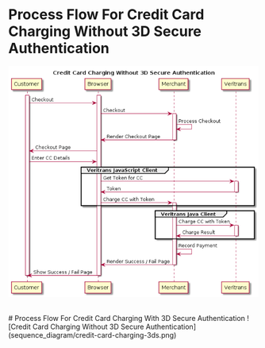 # Process Flow For Credit Card Charging Without 3D Secure Authentication
![Credit Card Charging Without 3D Secure Authentication](sequence_diagram/credit-card-charging-non-3ds.png)

<br/>
# Process Flow For Credit Card Charging With 3D Secure Authentication
![Credit Card Charging Without 3D Secure Authentication](sequence_diagram/credit-card-charging-3ds.png)

